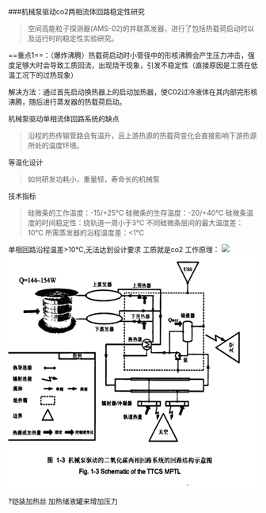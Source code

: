 ###机械泵驱动co2两相流体回路稳定性研究

>空间高能粒子探测器(AMS-02)的并联蒸发器，进行了包括热载荷启动时以及运行时的稳定性实验研究。

==重点1==：（爆炸沸腾）热载荷启动时小管径中的形核沸腾会产生压力冲击，强度足够大时会导致工质回流，出现烧干现象，引发不稳定性（直接原因是工质在低温工况下的过热现象）

解决方法：通过首先启动换热器上的启动加热器，使C02过冷液体在其内部完形核沸腾，随后进行蒸发器的热载荷启动。

机械泵驱动单相流体回路系统的缺点
>沿程的热传输管路会有温升，且上游热源的热载荷变化会直接影响下游热源所处的温度环境。

等温化设计
>如何研发功耗小，重量轻，寿命长的机械泵

技术指标
>硅微条的工作温度：-15/+25℃
硅微条的生存温度：-20/+40℃
硅微条温度的时间稳定性：绕轨道一周小于3℃ 
不同硅微条层间的最大温度差：10℃
所需蒸发器的沿程温度差：<1℃

单相回路沿程温差>10℃,无法达到设计要求
工质就是co2
工作原理：
![](image/2021-07-23-09-46-09.png)
![](image/2021-07-22-09-40-56.png)
?铠装加热丝
加热储液罐来增加压力


